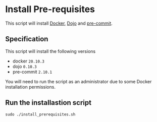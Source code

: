 # Install Pre-requisites
This script will install [Docker](https://www.docker.com/), [Dojo](https://github.com/kudulab/dojo) and [pre-commit](https://pre-commit.com/).

## Specification
This script will install the following versions

* docker `20.10.3`
* dojo `0.10.3`
* pre-commit `2.10.1`

You will need to run the script as an administrator due to some Docker installation permissions.

## Run the installastion script
```
sudo ./install_prerequisites.sh
```
